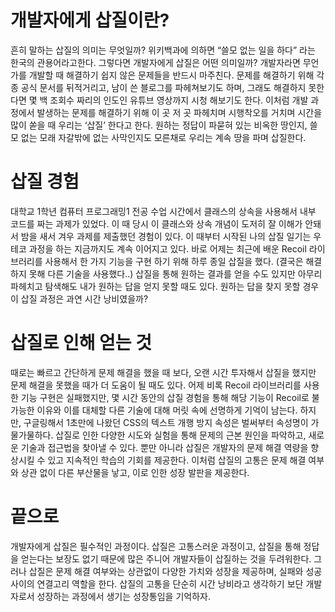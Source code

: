 # 개발자에게 삽질이란?

흔히 말하는 삽질의 의미는 무엇일까? 위키백과에 의하면 “쓸모 없는 일을 하다” 라는 한국의 관용어라고한다. 그렇다면 개발자에게 삽질은 어떤 의미일까? 개발자라면 무언가를 개발할 때 해결하기 쉽지 않은 문제들을 반드시 마주친다. 문제를 해결하기 위해 각종 공식 문서를 뒤적거리고, 남이 쓴 블로그를 파헤쳐보기도 하며, 그래도 해결하지 못한다면 몇 백 조회수 짜리의 인도인 유튜브 영상까지 시청 해보기도 한다. 이처럼 개발 과정에서 발생하는 문제를 해결하기 위해 이 곳 저 곳 파헤치며 시행착오를 거치며 시간을 많이 쏟을 때 우리는 ‘삽질’ 한다고 한다. 원하는 정답이 파묻혀 있는 비옥한 땅인지, 쓸모 없는 모래 자갈밖에 없는 사막인지도 모른채로 우리는 계속 땅을 파며 삽질한다.

# 삽질 경험

대학교 1학년 컴퓨터 프로그래밍1 전공 수업 시간에서 클래스의 상속을 사용해서 내부 코드를 짜는 과제가 있었다. 이 때 당시 이 클래스와 상속 개념이 도저히 잘 이해가 안돼서 밤을 새서 겨우 과제를 제출했던 경험이 있다. 이 때부터 시작된 나의 삽질 일기는 우테코 과정을 하는 지금까지도 계속 이어지고 있다. 바로 어제는 최근에 배운 Recoil 라이브러리를 사용해서 한 가지 기능을 구현 하기 위해 하루 종일 삽질을 했다. (결국은 해결하지 못해 다른 기술을 사용했다..) 삽질을 통해 원하는 결과를 얻을 수도 있지만 아무리 파헤치고 탐색해도 내가 원하는 답을 얻지 못할 때도 있다. 원하는 답을 찾지 못할 경우 이 삽질 과정은 과연 시간 낭비였을까?

# 삽질로 인해 얻는 것

때로는 빠르고 간단하게 문제 해결을 했을 때 보다, 오랜 시간 투자해서 삽질을 했지만 문제 해결을 못했을 때가 더 도움이 될 때도 있다. 어제 비록 Recoil 라이브러리를 사용한 기능 구현은 실패했지만, 몇 시간 동안의 삽질 경험을 통해 해당 기능이 Recoil로 불가능한 이유와 이를 대체할 다른 기술에 대해 머릿 속에 선명하게 기억이 남는다. 하지만, 구글링해서 1초만에 나왔던 CSS의 텍스트 개행 방지 속성은 벌써부터 속성명이 가물가물하다. 삽질로 인한 다양한 시도와 실험을 통해 문제의 근본 원인을 파악하고, 새로운 기술과 접근법을 찾아낼 수 있다. 뿐만 아니라 삽질은 개발자의 문제 해결 역량을 향상시킬 수 있고 지속적인 학습의 기회를 제공한다. 이처럼 삽질의 고통은 문제 해결 여부와 상관 없이 다른 부산물을 낳고, 이로 인한 성장 발판을 제공한다.

# 끝으로

개발자에게 삽질은 필수적인 과정이다. 삽질은 고통스러운 과정이고, 삽질을 통해 정답을 얻는다는 보장도 없기 때문에 많은 주니어 개발자들이 삽질하는 것을 두려워한다. 그러나 삽질은 문제 해결 여부와는 상관없이 다양한 가치와 성장을 제공하며, 실패와 성공 사이의 연결고리 역할을 한다. 삽질의 고통을 단순히 시간 낭비라고 생각하기 보단 개발자로서 성장하는 과정에서 생기는 성장통임을 기억하자.